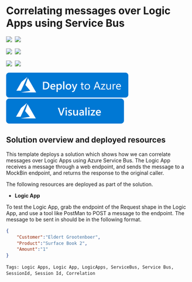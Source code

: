 # Correlating messages over Logic Apps using Service Bus

<IMG SRC="https://azurequickstartsservice.blob.core.windows.net/badges/201-logic-app-correlation-using-servicebus/PublicLastTestDate.svg" />&nbsp;
<IMG SRC="https://azurequickstartsservice.blob.core.windows.net/badges/201-logic-app-correlation-using-servicebus/PublicDeployment.svg" />&nbsp;

<IMG SRC="https://azurequickstartsservice.blob.core.windows.net/badges/201-logic-app-correlation-using-servicebus/FairfaxLastTestDate.svg" />&nbsp;
<IMG SRC="https://azurequickstartsservice.blob.core.windows.net/badges/201-logic-app-correlation-using-servicebus/FairfaxDeployment.svg" />&nbsp;

<IMG SRC="https://azurequickstartsservice.blob.core.windows.net/badges/201-logic-app-correlation-using-servicebus/BestPracticeResult.svg" />&nbsp;
<IMG SRC="https://azurequickstartsservice.blob.core.windows.net/badges/201-logic-app-correlation-using-servicebus/CredScanResult.svg" />&nbsp;

<a href="https://portal.azure.com/#create/Microsoft.Template/uri/https%3A%2F%2Fraw.githubusercontent.com%2FAzure%2Fazure-quickstart-templates%2Fmaster%2F201-logic-app-correlation-using-servicebus%2Fazuredeploy.json" target="_blank">
<img src="https://raw.githubusercontent.com/Azure/azure-quickstart-templates/master/1-CONTRIBUTION-GUIDE/images/deploytoazure.svg?sanitize=true"/>
</a>
<a href="http://armviz.io/#/?load=https%3A%2F%2Fraw.githubusercontent.com%2FAzure%2Fazure-quickstart-templates%2Fmaster%2F201-logic-app-correlation-using-servicebus%2Fazuredeploy.json" target="_blank">
<img src="https://raw.githubusercontent.com/Azure/azure-quickstart-templates/master/1-CONTRIBUTION-GUIDE/images/visualizebutton.svg?sanitize=true"/>
</a>

## Solution overview and deployed resources

This template deploys a solution which shows how we can correlate messages over Logic Apps using Azure Service Bus. The Logic App receives a message through a web endpoint, and sends the message to a MockBin endpoint, and returns the response to the original caller.

The following resources are deployed as part of the solution.

+ **Logic App**

To test the Logic App, grab the endpoint of the Request shape in the Logic App, and use a tool like PostMan to POST a message to the endpoint. The message to be sent in should be in the following format.

```json
{
    "Customer":"Eldert Grootenboer",
    "Product":"Surface Book 2",
    "Amount":"1"
}
```

`Tags: Logic Apps, Logic App, LogicApps, ServiceBus, Service Bus, SessionId, Session Id, Correlation`

